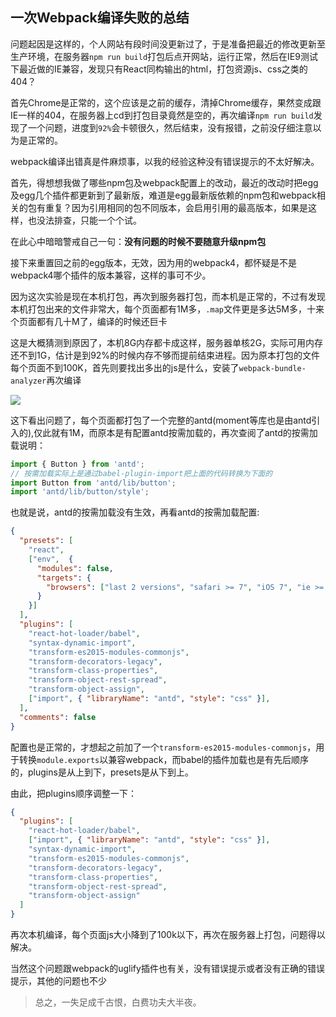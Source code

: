 ## 一次Webpack编译失败的总结

问题起因是这样的，个人网站有段时间没更新过了，于是准备把最近的修改更新至生产环境，在服务器`npm run build`打包后点开网站，运行正常，然后在IE9测试下最近做的IE兼容，发现只有React同构输出的html，打包资源js、css之类的404？

首先Chrome是正常的，这个应该是之前的缓存，清掉Chrome缓存，果然变成跟IE一样的404，在服务器上cd到打包目录竟然是空的，再次编译`npm run build`发现了一个问题，进度到`92%`会卡顿很久，然后结束，没有报错，之前没仔细注意以为是正常的。

webpack编译出错真是件麻烦事，以我的经验这种没有错误提示的不太好解决。

首先，得想想我做了哪些npm包及webpack配置上的改动，最近的改动时把egg及egg几个插件都更新到了最新版，难道是egg最新版依赖的npm包和webpack相关的包有重复？因为引用相同的包不同版本，会启用引用的最高版本，如果是这样，也没法排查，只能一个个试。

在此心中暗暗警戒自己一句：**没有问题的时候不要随意升级npm包**

接下来重置回之前的egg版本，无效，因为用的webpack4，都怀疑是不是webpack4哪个插件的版本兼容，这样的事可不少。

因为这次实验是现在本机打包，再次到服务器打包，而本机是正常的，不过有发现本机打包出来的文件非常大，每个页面都有1M多，`.map`文件更是多达5M多，十来个页面都有几十M了，编译的时候还巨卡

这是大概猜测到原因了，本机8G内存都卡成这样，服务器单核2G，实际可用内存还不到1G，估计是到92%的时候内存不够而提前结束进程。因为原本打包的文件每个页面不到100K，首先则要找出多出的js是什么，安装了`webpack-bundle-analyzer`再次编译

<img style="display:block;margin:0 auto" src="https://pic3.zhimg.com/v2-f9ae65e90b19293a410c402300560cc9_r.jpg" />

这下看出问题了，每个页面都打包了一个完整的antd(moment等库也是由antd引入的),仅此就有1M，而原本是有配置antd按需加载的，再次查阅了antd的按需加载说明：
```js
import { Button } from 'antd';
// 按需加载实际上是通过babel-plugin-import把上面的代码转换为下面的
import Button from 'antd/lib/button';
import 'antd/lib/button/style';
```
也就是说，antd的按需加载没有生效，再看antd的按需加载配置:
```json
{
  "presets": [
    "react",
    ["env",  { 
      "modules": false,
      "targets": {
        "browsers": ["last 2 versions", "safari >= 7", "iOS 7", "ie >= 9"]
      }
    }]
  ],
  "plugins": [
    "react-hot-loader/babel",
    "syntax-dynamic-import",
    "transform-es2015-modules-commonjs",
    "transform-decorators-legacy",
    "transform-class-properties",
    "transform-object-rest-spread",
    "transform-object-assign",
    ["import", { "libraryName": "antd", "style": "css" }],
  ],
  "comments": false
}
```
配置也是正常的，才想起之前加了一个`transform-es2015-modules-commonjs`，用于转换`module.exports`以兼容webpack，而babel的插件加载也是有先后顺序的，plugins是从上到下，presets是从下到上。

由此，把plugins顺序调整一下：
```json
{
  "plugins": [
    "react-hot-loader/babel",
    ["import", { "libraryName": "antd", "style": "css" }],
    "syntax-dynamic-import",
    "transform-es2015-modules-commonjs",
    "transform-decorators-legacy",
    "transform-class-properties",
    "transform-object-rest-spread",
    "transform-object-assign"
  ]
}
```
再次本机编译，每个页面js大小降到了100k以下，再次在服务器上打包，问题得以解决。

当然这个问题跟webpack的uglify插件也有关，没有错误提示或者没有正确的错误提示，其他的问题也不少

> 总之，一失足成千古恨，白费功夫大半夜。